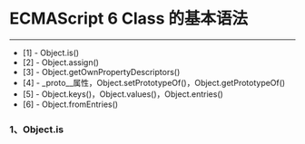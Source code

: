 # ECMAScript 6 Class 的基本语法

----


- [1] - Object.is()
- [2] - Object.assign()
- [3] - Object.getOwnPropertyDescriptors()
- [4] - _proto__属性，Object.setPrototypeOf()，Object.getPrototypeOf()
- [5] - Object.keys()，Object.values()，Object.entries()
- [6] - Object.fromEntries()


### 1、Object.is
